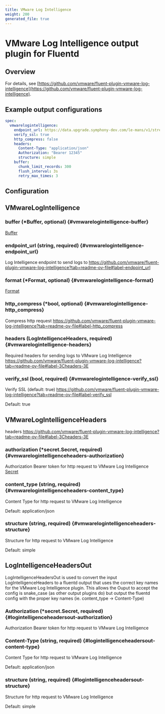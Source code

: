 ```yaml
---
title: VMware Log Intelligence
weight: 200
generated_file: true
---
```


# VMware Log Intelligence output plugin for Fluentd
## Overview

For details, see [https://github.com/vmware/fluent-plugin-vmware-log-intelligence](https://github.com/vmware/fluent-plugin-vmware-log-intelligence).
## Example output configurations
```yaml
spec:
  vmwarelogintelligence:
    endpoint_url: https://data.upgrade.symphony-dev.com/le-mans/v1/streams/ingestion-pipeline-stream
	verify_ssl: true
	http_compress: false
	headers:
	  Content-Type: "application/json"
	  Authorization: "Bearer 12345"
	  structure: simple
	buffer:
	  chunk_limit_records: 300
	  flush_interval: 3s
	  retry_max_times: 3
```


## Configuration
## VMwareLogIntelligence

### buffer (*Buffer, optional) {#vmwarelogintelligence-buffer}

[Buffer](../buffer/) 


### endpoint_url (string, required) {#vmwarelogintelligence-endpoint_url}

Log Intelligence endpoint to send logs to https://github.com/vmware/fluent-plugin-vmware-log-intelligence?tab=readme-ov-file#label-endpoint_url 


### format (*Format, optional) {#vmwarelogintelligence-format}

[Format](../format/) 


### http_compress (*bool, optional) {#vmwarelogintelligence-http_compress}

Compress http request https://github.com/vmware/fluent-plugin-vmware-log-intelligence?tab=readme-ov-file#label-http_compress 


### headers (LogIntelligenceHeaders, required) {#vmwarelogintelligence-headers}

Required headers for sending logs to VMware Log Intelligence https://github.com/vmware/fluent-plugin-vmware-log-intelligence?tab=readme-ov-file#label-3Cheaders-3E 


### verify_ssl (bool, required) {#vmwarelogintelligence-verify_ssl}

Verify SSL (default: true) https://github.com/vmware/fluent-plugin-vmware-log-intelligence?tab=readme-ov-file#label-verify_ssl 

Default: true


## VMwareLogIntelligenceHeaders

headers
https://github.com/vmware/fluent-plugin-vmware-log-intelligence?tab=readme-ov-file#label-3Cheaders-3E

### authorization (*secret.Secret, required) {#vmwarelogintelligenceheaders-authorization}

Authorization Bearer token for http request to VMware Log Intelligence [Secret](../secret/) 


### content_type (string, required) {#vmwarelogintelligenceheaders-content_type}

Content Type for http request to VMware Log Intelligence 

Default: application/json

### structure (string, required) {#vmwarelogintelligenceheaders-structure}

Structure for http request to VMware Log Intelligence 

Default: simple


## LogIntelligenceHeadersOut

LogIntelligenceHeadersOut is used to convert the input LogIntelligenceHeaders to a fluentd
output that uses the correct key names for the VMware Log Intelligence plugin. This allows the
Ouput to accept the config is snake_case (as other output plugins do) but output the fluentd
<headers> config with the proper key names (ie. content_type -> Content-Type)

### Authorization (*secret.Secret, required) {#logintelligenceheadersout-authorization}

Authorization Bearer token for http request to VMware Log Intelligence 


### Content-Type (string, required) {#logintelligenceheadersout-content-type}

Content Type for http request to VMware Log Intelligence 

Default: application/json

### structure (string, required) {#logintelligenceheadersout-structure}

Structure for http request to VMware Log Intelligence 

Default: simple


